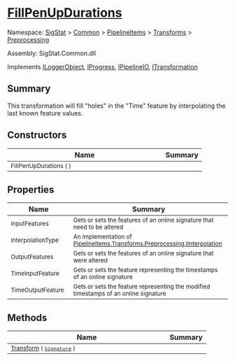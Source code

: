 # [FillPenUpDurations](./FillPenUpDurations.md)

Namespace: [SigStat]() > [Common](./../../../README.md) > [PipelineItems]() > [Transforms]() > [Preprocessing](./README.md)

Assembly: SigStat.Common.dll

Implements [ILoggerObject](./../../../ILoggerObject.md), [IProgress](./../../../Helpers/IProgress.md), [IPipelineIO](./../../../Pipeline/IPipelineIO.md), [ITransformation](./../../../ITransformation.md)

## Summary
This transformation will fill "holes" in the "Time" feature by interpolating the last known  feature values.

## Constructors

| Name | Summary | 
| --- | --- | 
| <sub>FillPenUpDurations (  )</sub><img width=200/>| <sub></sub>| <br>


## Properties

| Name | Summary | 
| --- | --- | 
| <sub>InputFeatures</sub><img width=200/>| <sub>Gets or sets the features of an online signature that need to be altered</sub>| <br>
| <sub>InterpolationType</sub><img width=200/>| <sub>An implementation of [PipelineItems.Transforms.Preprocessing.IInterpolation](https://github.com/hargitomi97/sigstat/blob/master/docs/md/SigStat/Common/PipelineItems/Transforms/Preprocessing/IInterpolation.md)</sub>| <br>
| <sub>OutputFeatures</sub><img width=200/>| <sub>Gets or sets the features of an online signature that were altered</sub>| <br>
| <sub>TimeInputFeature</sub><img width=200/>| <sub>Gets or sets the feature representing the timestamps of an online signature</sub>| <br>
| <sub>TimeOutputFeature</sub><img width=200/>| <sub>Gets or sets the feature representing the modified timestamps of an online signature</sub>| <br>


## Methods

| Name | Summary | 
| --- | --- | 
| <sub>[Transform](./Methods/FillPenUpDurations-100663739.md) ( [`Signature`](./../../../Signature.md) )</sub><img width=200/>| <sub></sub>| <br>



